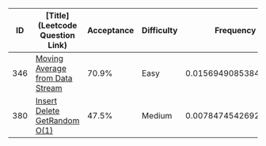 |ID|[Title](Leetcode Question Link)|Acceptance|Difficulty|Frequency|
|----|-----|----|---|---|
|346|[Moving Average from Data Stream]( https://leetcode.com/problems/moving-average-from-data-stream)|70.9%|Easy|0.015694908538438895|
|380|[Insert Delete GetRandom O(1)]( https://leetcode.com/problems/insert-delete-getrandom-o1)|47.5%|Medium|0.007847454269219447|
